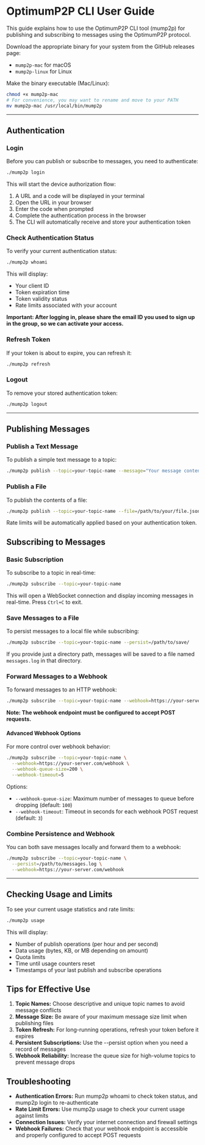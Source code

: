 # OptimumP2P CLI User Guide

This guide explains how to use the OptimumP2P CLI tool (mump2p) for publishing and subscribing to messages using the OptimumP2P protocol.

Download the appropriate binary for your system from the GitHub releases page:

- `mump2p-mac` for macOS
- `mump2p-linux` for Linux

Make the binary executable (Mac/Linux):

```sh
chmod +x mump2p-mac
# For convenience, you may want to rename and move to your PATH
mv mump2p-mac /usr/local/bin/mump2p
```

---

## Authentication

### Login

Before you can publish or subscribe to messages, you need to authenticate:

```sh
./mump2p login
```

This will start the device authorization flow:

1. A URL and a code will be displayed in your terminal
2. Open the URL in your browser
3. Enter the code when prompted
4. Complete the authentication process in the browser
5. The CLI will automatically receive and store your authentication token

### Check Authentication Status

To verify your current authentication status:

```sh
./mump2p whoami
```

This will display:

- Your client ID
- Token expiration time
- Token validity status
- Rate limits associated with your account

**Important: After logging in, please share the email ID you used to sign up in the group, so we can activate your access.**

### Refresh Token

If your token is about to expire, you can refresh it:

```sh
./mump2p refresh
```

### Logout

To remove your stored authentication token:

```sh
./mump2p logout
```

---

## Publishing Messages

### Publish a Text Message

To publish a simple text message to a topic:

```sh
./mump2p publish --topic=your-topic-name --message="Your message content"
```

### Publish a File

To publish the contents of a file:

```sh
./mump2p publish --topic=your-topic-name --file=/path/to/your/file.json
```

Rate limits will be automatically applied based on your authentication token.

## Subscribing to Messages

### Basic Subscription

To subscribe to a topic in real-time:

```sh
./mump2p subscribe --topic=your-topic-name
```

This will open a WebSocket connection and display incoming messages in real-time. Press `Ctrl+C` to exit.

### Save Messages to a File

To persist messages to a local file while subscribing:

```sh
./mump2p subscribe --topic=your-topic-name --persist=/path/to/save/
```

If you provide just a directory path, messages will be saved to a file named `messages.log` in that directory.

### Forward Messages to a Webhook

To forward messages to an HTTP webhook:

```sh
./mump2p subscribe --topic=your-topic-name --webhook=https://your-server.com/webhook
```

**Note: The webhook endpoint must be configured to accept POST requests.**

#### Advanced Webhook Options

For more control over webhook behavior:

```sh
./mump2p subscribe --topic=your-topic-name \
  --webhook=https://your-server.com/webhook \
  --webhook-queue-size=200 \
  --webhook-timeout=5
  ```

Options:

- `--webhook-queue-size`: Maximum number of messages to queue before dropping (default: `100`)
- `--webhook-timeout`: Timeout in seconds for each webhook POST request (default: `3`)

### Combine Persistence and Webhook

You can both save messages locally and forward them to a webhook:

```sh
./mump2p subscribe --topic=your-topic-name \
  --persist=/path/to/messages.log \
  --webhook=https://your-server.com/webhook
```

---

## Checking Usage and Limits

To see your current usage statistics and rate limits:

```sh
./mump2p usage
```

This will display:

- Number of publish operations (per hour and per second)
- Data usage (bytes, KB, or MB depending on amount)
- Quota limits
- Time until usage counters reset
- Timestamps of your last publish and subscribe operations

## Tips for Effective Use

1. **Topic Names:** Choose descriptive and unique topic names to avoid message conflicts
2. **Message Size:** Be aware of your maximum message size limit when publishing files
3. **Token Refresh:** For long-running operations, refresh your token before it expires
4. **Persistent Subscriptions:** Use the --persist option when you need a record of messages
5. **Webhook Reliability:** Increase the queue size for high-volume topics to prevent message drops

## Troubleshooting

- **Authentication Errors:** Run mump2p whoami to check token status, and mump2p login to re-authenticate
- **Rate Limit Errors:** Use mump2p usage to check your current usage against limits
- **Connection Issues:** Verify your internet connection and firewall settings
- **Webhook Failures:** Check that your webhook endpoint is accessible and properly configured to accept POST requests
  